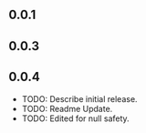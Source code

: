 ## 0.0.1
## 0.0.3
## 0.0.4

* TODO: Describe initial release.
* TODO: Readme Update.
* TODO: Edited for null safety.